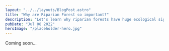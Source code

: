 ```yaml
---
layout: "../../layouts/BlogPost.astro"
title: "Why are Riparian Forest so important?"
description: "Let's learn why riparian forests have huge ecological significance in both nature and human populations"
pubDate: "Jul 08 2022"
heroImage: "/placeholder-hero.jpg"
---
```


Coming soon...